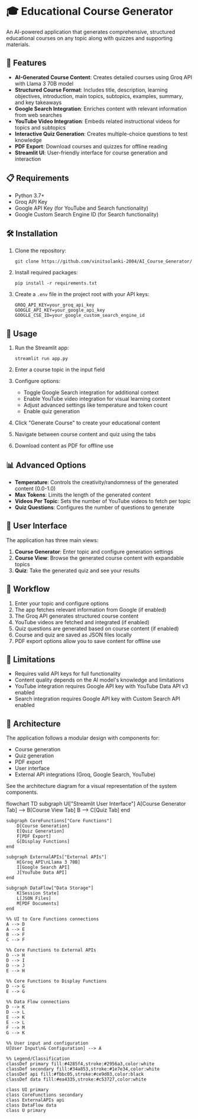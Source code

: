 # 🎓 Educational Course Generator

An AI-powered application that generates comprehensive, structured educational courses on any topic along with quizzes and supporting materials.

## 🌟 Features

- **AI-Generated Course Content**: Creates detailed courses using Groq API with Llama 3 70B model
- **Structured Course Format**: Includes title, description, learning objectives, introduction, main topics, subtopics, examples, summary, and key takeaways
- **Google Search Integration**: Enriches content with relevant information from web searches
- **YouTube Video Integration**: Embeds related instructional videos for topics and subtopics
- **Interactive Quiz Generation**: Creates multiple-choice questions to test knowledge
- **PDF Export**: Download courses and quizzes for offline reading
- **Streamlit UI**: User-friendly interface for course generation and interaction

## 📋 Requirements

- Python 3.7+
- Groq API Key
- Google API Key (for YouTube and Search functionality)
- Google Custom Search Engine ID (for Search functionality)

## 🛠️ Installation

1. Clone the repository:
   ```
   git clone https://github.com/vinitsolanki-2004/AI_Course_Generator/
   ```

2. Install required packages:
   ```
   pip install -r requirements.txt
   ```

3. Create a `.env` file in the project root with your API keys:
   ```
   GROQ_API_KEY=your_groq_api_key
   GOOGLE_API_KEY=your_google_api_key
   GOOGLE_CSE_ID=your_google_custom_search_engine_id
   ```

## 🚀 Usage

1. Run the Streamlit app:
   ```
   streamlit run app.py
   ```

2. Enter a course topic in the input field
3. Configure options:
   - Toggle Google Search integration for additional context
   - Enable YouTube video integration for visual learning content
   - Adjust advanced settings like temperature and token count
   - Enable quiz generation
4. Click "Generate Course" to create your educational content
5. Navigate between course content and quiz using the tabs
6. Download content as PDF for offline use

## 📊 Advanced Options

- **Temperature**: Controls the creativity/randomness of the generated content (0.0-1.0)
- **Max Tokens**: Limits the length of the generated content
- **Videos Per Topic**: Sets the number of YouTube videos to fetch per topic
- **Quiz Questions**: Configures the number of questions to generate

## 📱 User Interface

The application has three main views:
1. **Course Generator**: Enter topic and configure generation settings
2. **Course View**: Browse the generated course content with expandable topics
3. **Quiz**: Take the generated quiz and see your results

## 🔄 Workflow

1. Enter your topic and configure options
2. The app fetches relevant information from Google (if enabled)
3. The Groq API generates structured course content
4. YouTube videos are fetched and integrated (if enabled)
5. Quiz questions are generated based on course content (if enabled)
6. Course and quiz are saved as JSON files locally
7. PDF export options allow you to save content for offline use

## 🛑 Limitations

- Requires valid API keys for full functionality
- Content quality depends on the AI model's knowledge and limitations
- YouTube integration requires Google API key with YouTube Data API v3 enabled
- Search integration requires Google API key with Custom Search API enabled

## 🧩 Architecture

The application follows a modular design with components for:
- Course generation
- Quiz generation
- PDF export
- User interface
- External API integrations (Groq, Google Search, YouTube)

See the architecture diagram for a visual representation of the system components.

flowchart TD
    subgraph UI["Streamlit User Interface"]
        A[Course Generator Tab] --> B[Course View Tab]
        B --> C[Quiz Tab]
    end

    subgraph CoreFunctions["Core Functions"]
        D[Course Generation]
        E[Quiz Generation]
        F[PDF Export]
        G[Display Functions]
    end

    subgraph ExternalAPIs["External APIs"]
        H[Groq API\nLlama 3 70B]
        I[Google Search API]
        J[YouTube Data API]
    end

    subgraph DataFlow["Data Storage"]
        K[Session State]
        L[JSON Files]
        M[PDF Documents]
    end

    %% UI to Core Functions connections
    A --> D
    A --> E
    B --> F
    C --> F
    
    %% Core Functions to External APIs
    D --> H
    D --> I
    D --> J
    E --> H
    
    %% Core Functions to Display Functions
    D --> G
    E --> G
    
    %% Data Flow connections
    D --> K
    D --> L
    E --> K
    E --> L
    F --> M
    G --> K
    
    %% User input and configuration
    U[User Input\n& Configuration] --> A
    
    %% Legend/Classification
    classDef primary fill:#4285f4,stroke:#2956a3,color:white
    classDef secondary fill:#34a853,stroke:#1e7e34,color:white
    classDef api fill:#fbbc05,stroke:#ce9d03,color:black
    classDef data fill:#ea4335,stroke:#c53727,color:white
    
    class UI primary
    class CoreFunctions secondary
    class ExternalAPIs api
    class DataFlow data
    class U primary
